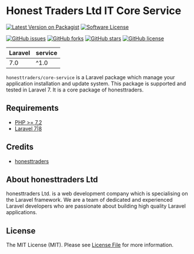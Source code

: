 # Honest Traders Ltd IT Core Service

[![Latest Version on Packagist](https://img.shields.io/packagist/v/spondonit/service.svg?style=flat-square)](https://packagist.org/packages/spondonit/service)
[![Software License](https://img.shields.io/badge/license-MIT-brightgreen.svg?style=flat-square)](LICENSE.md)



[![GitHub issues](https://img.shields.io/github/issues/honesttraders/core-service.svg?style=flat-square)](https://img.shields.io/github/issues/honesttraders/core-service)
[![GitHub forks](https://img.shields.io/github/forks/honesttraders/core-service.svg?style=flat-square)](https://img.shields.io/github/forks/honesttraders/core-service)
[![GitHub stars](https://img.shields.io/github/stars/honesttraders/core-service.svg?style=flat-square)](https://img.shields.io/github/stars/honesttraders/core-service)
[![GitHub license](https://img.shields.io/github/license/honesttraders/core-service.svg?style=flat-square)](https://img.shields.io/github/license/honesttraders/core-service)


| **Laravel**  |  **service** |
|---|---|
| 7.0  | ^1.0 |

`honesttraders/core-service` is a Laravel package which manage your application installation and update system. This package is supported and tested in Laravel 7. It is a core package of honesttraders.

## Requirements
- [PHP >= 7.2](http://php.net/)
- [Laravel 7|8](https://github.com/laravel/framework)


## Credits

- [honesttraders](https://wwww.honesttradersltd.com)

## About honesttraders Ltd

honesttraders Ltd. is a web development company which is specialising on the Laravel framework.  We are a team of dedicated and experienced Laravel developers who are passionate about building high quality Laravel applications.


## License

The MIT License (MIT). Please see [License File](LICENSE.md) for more information.
